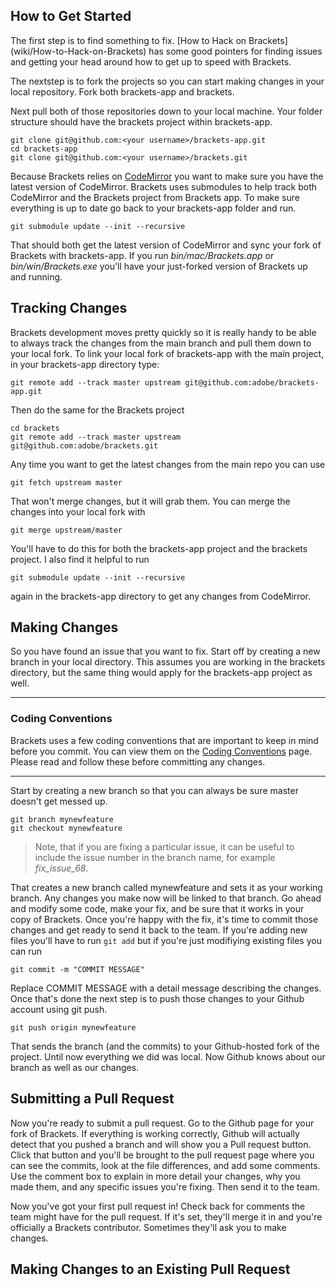 How to Get Started
---------------------
The first step is to find something to fix. [How to Hack on Brackets] (wiki/How-to-Hack-on-Brackets) has some good pointers for finding issues and getting your head around how to get up to speed with Brackets. 

The nextstep is to fork the projects so you can start making changes in your local repository. Fork both brackets-app and brackets. 

Next pull both of those repositories down to your local machine. Your folder structure should have the brackets project within brackets-app.

```
git clone git@github.com:<your username>/brackets-app.git
cd brackets-app
git clone git@github.com:<your username>/brackets.git
```

Because Brackets relies on [CodeMirror](http://codemirror.net/) you want to make sure you have the latest version of CodeMirror. Brackets uses submodules to help track both CodeMirror and the Brackets project from Brackets app. To make sure everything is up to date go back to your brackets-app folder and run.

```
git submodule update --init --recursive
```

That should both get the latest version of CodeMirror and sync your fork of Brackets with brackets-app. If you run _bin/mac/Brackets.app_ or _bin/win/Brackets.exe_ you'll have your just-forked version of Brackets up and running.

Tracking Changes
-----------------------
Brackets development moves pretty quickly so it is really handy to be able to always track the changes from the main branch and pull them down to your local fork. To link your local fork of brackets-app with the main project, in your brackets-app directory type:

```
git remote add --track master upstream git@github.com:adobe/brackets-app.git
```

Then do the same for the Brackets project
```
cd brackets
git remote add --track master upstream git@github.com:adobe/brackets.git
```

Any time you want to get the latest changes from the main repo you can use

```
git fetch upstream master
```

That won't merge changes, but it will grab them. You can merge the changes into your local fork with

```
git merge upstream/master
```

You'll have to do this for both the brackets-app project and the brackets project. I also find it helpful to run 

```
git submodule update --init --recursive
```

again in the brackets-app directory to get any changes from CodeMirror.

Making Changes
---------------------
So you have found an issue that you want to fix. Start off by creating a new branch in your local directory. This assumes you are working in the brackets directory, but the same thing would apply for the brackets-app project as well. 

***
### Coding Conventions ###
Brackets uses a few coding conventions that are important to keep in mind before you commit. You can view them on the [Coding Conventions](https://github.com/adobe/brackets/wiki/Brackets-Coding-Conventions) page. Please read and follow these before committing any changes.

***

Start by creating a new branch so that you can always be sure master doesn't get messed up.

```
git branch mynewfeature
git checkout mynewfeature
```

> Note, that if you are fixing a particular issue, it can be useful to include the issue number in the branch name, for example _fix_issue_68_.

That creates a new branch called mynewfeature and sets it as your working branch. Any changes you make now will be linked to that branch. Go ahead and modify some code, make your fix, and be sure that it works in your copy of Brackets. Once you're happy with the fix, it's time to commit those changes and get ready to send it back to the team. If you're adding new files you'll have to run <code>git add</code> but if you're just modifiying existing files you can run

```
git commit -m "COMMIT MESSAGE"
```

Replace COMMIT MESSAGE with a detail message describing the changes. Once that's done the next step is to push those changes to your Github account using git push.

```
git push origin mynewfeature
```

That sends the branch (and the commits) to your Github-hosted fork of the project. Until now everything we did was local. Now Github knows about our branch as well as our changes.

Submitting a Pull Request
----------------------------
Now you're ready to submit a pull request. Go to the Github page for your fork of Brackets. If everything is working correctly, Github will actually detect that you pushed a branch and will show you a Pull request button. Click that button and you'll be brought to the pull request page where you can see the commits, look at the file differences, and add some comments. Use the comment box to explain in more detail your changes, why you made them, and any specific issues you're fixing. Then send it to the team.

Now you've got your first pull request in! Check back for comments the team might have for the pull request. If it's set, they'll merge it in and you're officially a Brackets contributor. Sometimes they'll ask you to make changes.

Making Changes to an Existing Pull Request
-----------------------------------------------